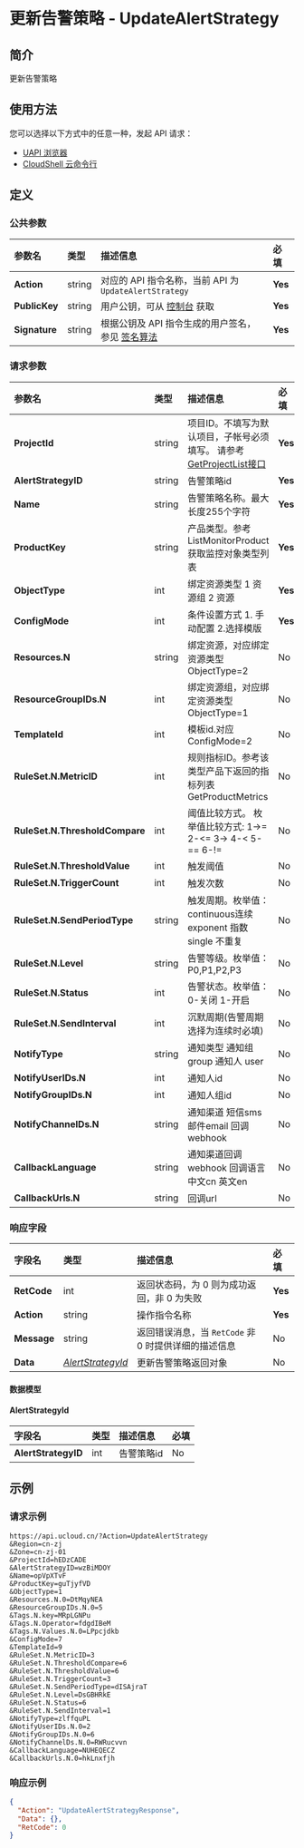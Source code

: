 # 更新告警策略 - UpdateAlertStrategy

## 简介

更新告警策略






## 使用方法

您可以选择以下方式中的任意一种，发起 API 请求：
- [UAPI 浏览器](https://console.ucloud.cn/uapi/detail?id=UpdateAlertStrategy)
- [CloudShell 云命令行](https://shell.ucloud.cn/)


## 定义

### 公共参数

| 参数名 | 类型 | 描述信息 | 必填 |
|:---|:---|:---|:---|
| **Action**     | string  | 对应的 API 指令名称，当前 API 为 `UpdateAlertStrategy`                        | **Yes** |
| **PublicKey**  | string  | 用户公钥，可从 [控制台](https://console.ucloud.cn/uapi/apikey) 获取                                             | **Yes** |
| **Signature**  | string  | 根据公钥及 API 指令生成的用户签名，参见 [签名算法](api/summary/signature.md)  | **Yes** |

### 请求参数

| 参数名 | 类型 | 描述信息 | 必填 |
|:---|:---|:---|:---|
| **ProjectId** | string | 项目ID。不填写为默认项目，子帐号必须填写。 请参考[GetProjectList接口](https://docs.ucloud.cn/api/summary/get_project_list) |**Yes**|
| **AlertStrategyID** | string | 告警策略id |**Yes**|
| **Name** | string | 告警策略名称。最大长度255个字符 |**Yes**|
| **ProductKey** | string | 产品类型。参考ListMonitorProduct获取监控对象类型列表 |**Yes**|
| **ObjectType** | int | 绑定资源类型 1 资源组 2 资源 |**Yes**|
| **ConfigMode** | int | 条件设置方式 1. 手动配置 2.选择模版 |**Yes**|
| **Resources.N** | string | 绑定资源，对应绑定资源类型ObjectType=2 |No|
| **ResourceGroupIDs.N** | int | 绑定资源组，对应绑定资源类型ObjectType=1 |No|
| **TemplateId** | int | 模板id.对应ConfigMode=2 |No|
| **RuleSet.N.MetricID** | int | 规则指标ID。参考该类型产品下返回的指标列表GetProductMetrics |No|
| **RuleSet.N.ThresholdCompare** | int | 阈值比较方式。 枚举值比较方式: 1->= 2-<= 3-> 4-< 5-== 6-!= |No|
| **RuleSet.N.ThresholdValue** | int | 触发阈值 |No|
| **RuleSet.N.TriggerCount** | int | 触发次数<br /> |No|
| **RuleSet.N.SendPeriodType** | string | 触发周期。枚举值：continuous连续 exponent 指数 single 不重复 |No|
| **RuleSet.N.Level** | string | 告警等级。枚举值：P0,P1,P2,P3 |No|
| **RuleSet.N.Status** | int | 告警状态。枚举值：0-关闭 1-开启 |No|
| **RuleSet.N.SendInterval** | int | 沉默周期(告警周期选择为连续时必填) |No|
| **NotifyType** | string | 通知类型 通知组 group 通知人 user |No|
| **NotifyUserIDs.N** | int | 通知人id |No|
| **NotifyGroupIDs.N** | int | 通知人组id |No|
| **NotifyChannelDs.N** | string | 通知渠道 短信sms 邮件email 回调webhook |No|
| **CallbackLanguage** | string | 通知渠道回调webhook 回调语言 中文cn 英文en |No|
| **CallbackUrls.N** | string | 回调url |No|

### 响应字段

| 字段名 | 类型 | 描述信息 | 必填 |
|:---|:---|:---|:---|
| **RetCode** | int | 返回状态码，为 0 则为成功返回，非 0 为失败 |**Yes**|
| **Action** | string | 操作指令名称 |**Yes**|
| **Message** | string | 返回错误消息，当 `RetCode` 非 0 时提供详细的描述信息 |No|
| **Data** | [*AlertStrategyId*](#AlertStrategyId) | 更新告警策略返回对象<br /> |No|

#### 数据模型


#### AlertStrategyId

| 字段名 | 类型 | 描述信息 | 必填 |
|:---|:---|:---|:---|
| **AlertStrategyID** | int | 告警策略id |No|

## 示例

### 请求示例
    
```
https://api.ucloud.cn/?Action=UpdateAlertStrategy
&Region=cn-zj
&Zone=cn-zj-01
&ProjectId=hEDzCADE
&AlertStrategyID=wzBiMDOY
&Name=opVpXTvF
&ProductKey=guTjyfVD
&ObjectType=1
&Resources.N.0=DtMqyNEA
&ResourceGroupIDs.N.0=5
&Tags.N.key=MRpLGNPu
&Tags.N.Operator=fdgdIBeM
&Tags.N.Values.N.0=LPpcjdkb
&ConfigMode=7
&TemplateId=9
&RuleSet.N.MetricID=3
&RuleSet.N.ThresholdCompare=6
&RuleSet.N.ThresholdValue=6
&RuleSet.N.TriggerCount=3
&RuleSet.N.SendPeriodType=dISAjraT
&RuleSet.N.Level=DsGBHRkE
&RuleSet.N.Status=6
&RuleSet.N.SendInterval=1
&NotifyType=zlffquPL
&NotifyUserIDs.N.0=2
&NotifyGroupIDs.N.0=6
&NotifyChannelDs.N.0=RWRucvvn
&CallbackLanguage=NUHEQECZ
&CallbackUrls.N.0=hkLnxfjh
```

### 响应示例
    
```json
{
  "Action": "UpdateAlertStrategyResponse",
  "Data": {},
  "RetCode": 0
}
```





